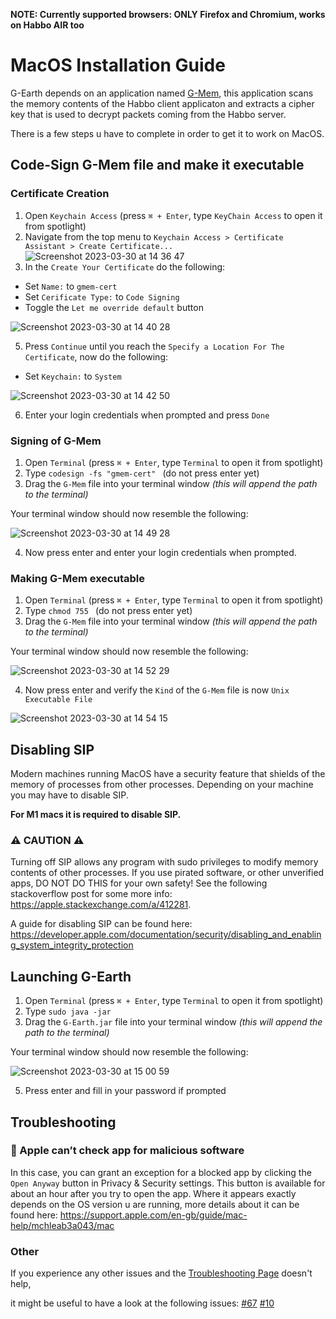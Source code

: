 **NOTE: Currently supported browsers: ONLY Firefox and Chromium, works on Habbo AIR too**

# MacOS Installation Guide

G-Earth depends on an application named [G-Mem](https://github.com/sirjonasxx/G-Mem), 
this application scans the memory contents of the Habbo client applicaton and extracts a cipher key 
that is used to decrypt packets coming from the Habbo server.

There is a few steps u have to complete in order to get it to work on MacOS.

## Code-Sign G-Mem file and make it executable 

### Certificate Creation
1. Open `Keychain Access` (press `⌘ + Enter`, type `KeyChain Access` to open it from spotlight)
2. Navigate from the top menu to `Keychain Access > Certificate Assistant > Create Certificate...`
![Screenshot 2023-03-30 at 14 36 47](https://user-images.githubusercontent.com/102377087/228837955-81182786-ac47-46e5-a5e2-1ca2e257751f.png)
3. In the `Create Your Certificate` do the following:
* Set `Name:` to `gmem-cert`
* Set `Cerificate Type:` to `Code Signing`
* Toggle the `Let me override default` button

![Screenshot 2023-03-30 at 14 40 28](https://user-images.githubusercontent.com/102377087/228838867-57e465bc-5b83-4b1a-a8cc-3dd6d1e95353.png)

5. Press `Continue` until you reach the `Specify a Location For The Certificate`, now do the following:
* Set `Keychain:` to `System`

![Screenshot 2023-03-30 at 14 42 50](https://user-images.githubusercontent.com/102377087/228839468-982365d9-925c-44cf-a87d-fc6c268d05c8.png)

6. Enter your login credentials when prompted and press `Done`

### Signing of G-Mem
1. Open `Terminal` (press `⌘ + Enter`, type `Terminal` to open it from spotlight)
2. Type `codesign -fs "gmem-cert" ` (do not press enter yet)
3. Drag the `G-Mem` file into your terminal window *(this will append the path to the terminal)*

Your terminal window should now resemble the following:

![Screenshot 2023-03-30 at 14 49 28](https://user-images.githubusercontent.com/102377087/228841126-77b0184b-4c7d-44e0-9f7c-56103a957a81.png)

4. Now press enter and enter your login credentials when prompted.

### Making G-Mem executable
1. Open `Terminal` (press `⌘ + Enter`, type `Terminal` to open it from spotlight)
2. Type `chmod 755 ` (do not press enter yet)
3. Drag the `G-Mem` file into your terminal window *(this will append the path to the terminal)*

Your terminal window should now resemble the following:

![Screenshot 2023-03-30 at 14 52 29](https://user-images.githubusercontent.com/102377087/228841918-3205014b-5de8-431d-ae4d-d10b8ceeed03.png)

4. Now press enter and verify the `Kind` of the `G-Mem` file is now `Unix Executable File`

![Screenshot 2023-03-30 at 14 54 15](https://user-images.githubusercontent.com/102377087/228842389-78ea857e-3414-43d0-8270-91f8185ab57f.png)

## Disabling SIP 

Modern machines running MacOS have a security feature that shields of the memory of processes from other processes. 
Depending on your machine you may have to disable SIP. 

**For M1 macs it is required to disable SIP.**

### :warning: CAUTION :warning:
Turning off SIP allows any program with sudo privileges to modify memory contents of other processes. If you use pirated software, or other unverified apps, DO NOT DO THIS for your own safety! See the following stackoverflow post for some more info: https://apple.stackexchange.com/a/412281.

A guide for disabling SIP can be found here: https://developer.apple.com/documentation/security/disabling_and_enabling_system_integrity_protection

## Launching G-Earth
1. Open `Terminal` (press `⌘ + Enter`, type `Terminal` to open it from spotlight)
2. Type `sudo java -jar `
3. Drag the `G-Earth.jar` file into your terminal window *(this will append the path to the terminal)*

Your terminal window should now resemble the following:

![Screenshot 2023-03-30 at 15 00 59](https://user-images.githubusercontent.com/102377087/228843994-f7713373-9f19-49b0-b7e7-0645a16c4fce.png)

5. Press enter and fill in your password if prompted

## Troubleshooting

### 🚫 Apple can’t check app for malicious software
In this case, you can grant an exception for a blocked app by clicking the `Open Anyway` button in Privacy & Security settings. 
This button is available for about an hour after you try to open the app. Where it appears exactly depends on the OS version u are running,
more details about it can be found here: https://support.apple.com/en-gb/guide/mac-help/mchleab3a043/mac

### Other
If you experience any other issues and the [Troubleshooting Page](https://github.com/sirjonasxx/G-Earth/wiki/Troubleshooting) doesn't help, 

it might be useful to have a look at the following issues: [#67](../issues/67) [#10](../issues/10)

